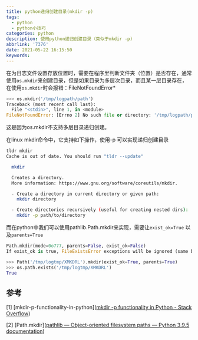 ```yaml
---
title: python递归创建目录(mkdir -p)
tags:
  - python
  - python小技巧
categories: python
description: 使用python递归创建目录（类似于mkdir -p)
abbrlink: '7376'
date: 2021-05-22 16:15:50
keywords:
---
```


在为日志文件设置存放位置时，需要在程序里判断文件夹（位置）是否存在，通常使用`os.mkdir`来创建目录，但是如果目录为多层次目录，而且某一层目录存在，在使用`os.mkdir`时会报错：FileNotFoundError*

```python
>>> os.mkdir('/tmp/logpath/path')
Traceback (most recent call last):
  File "<stdin>", line 1, in <module>
FileNotFoundError: [Errno 2] No such file or directory: '/tmp/logpath/path'
```

这是因为os.mkdir不支持多层目录递归创建。

在linux mkdir命令中，它支持如下操作，使用-p 可以实现递归创建目录

```bash
tldr mkdir
Cache is out of date. You should run "tldr --update"

  mkdir

  Creates a directory.
  More information: https://www.gnu.org/software/coreutils/mkdir.

  - Create a directory in current directory or given path:
    mkdir directory

  - Create directories recursively (useful for creating nested dirs):
    mkdir -p path/to/directory
```

而在python中我们可以使用pathlib.Path.mkdir来实现，需要让`exist_ok=True` 以及`parents=True`

```python
Path.mkdir(mode=0o777, parents=False, exist_ok=False)
If exist_ok is true, FileExistsError exceptions will be ignored (same behavior as the POSIX mkdir -p command), but only if the last path component is not an existing non-directory file.
```

```python
>>> Path('/tmp/logtmp/XMKDRL').mkdir(exist_ok=True, parents=True)
>>> os.path.exists('/tmp/logtmp/XMKDRL')
True
```



## 参考

[1] [mkdir-p-functionality-in-python]([mkdir -p functionality in Python - Stack Overflow](https://stackoverflow.com/questions/600268/mkdir-p-functionality-in-python))

[2] [Path.mkdir]([pathlib — Object-oriented filesystem paths — Python 3.9.5 documentation](https://docs.python.org/3/library/pathlib.html#pathlib.Path.mkdir))
